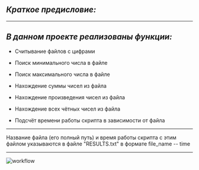 ## ***Краткое предисловие:***

------------------------------------------------------------------------

## ***В данном проекте реализованы функции:***

-   Считывание файлов с цифрами

-   Поиск минимального числа в файле

-   Поиск максимального числа в файле

-   Нахождение суммы чисел из файла

-   Нахождение произведения чисел из файла

-   Нахождение всех чётных чисел из файла

-   Подсчёт времени работы скрипта в зависимости от файла

------------------------------------------------------------------------

Название файла (его полный путь) и время работы скрипта с этим файлом указываются в файле "RESULTS.txt" в формате file_name -- time

---

![workflow](https://github.com/Arcseniy/TZ3_BELOV/actions/workflows/CI_TEST_CHANGES.yml/badge.svg)
